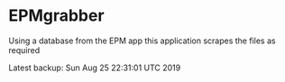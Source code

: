 # EPMgrabber
Using a database from the EPM app this application scrapes the files as required


Latest backup: Sun Aug 25 22:31:01 UTC 2019
